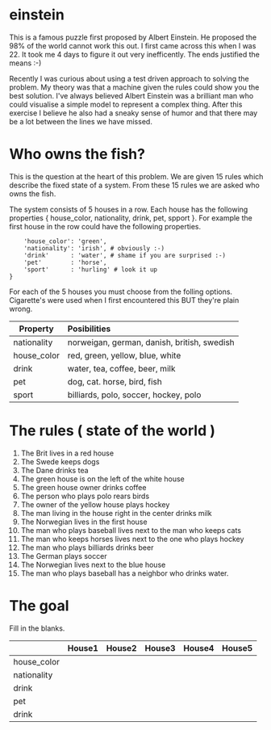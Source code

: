 einstein
========

This is a famous puzzle first proposed by Albert Einstein.  He proposed the 98% of the world cannot work this out.  I first came across this when I was 22.  It took me 4 days to figure it out very inefficently.  The ends justified the means :-)

Recently I was curious about using a test driven approach to solving the problem.  My theory was that a machine given the rules could show you the best solution.  I've always believed Albert Einstein was a brilliant man who could visualise a simple model to represent a complex thing.  After this exercise I believe he also had a sneaky sense of humor and that there may be a lot between the lines we have missed.

Who owns the fish?
==================

This is the question at the heart of this problem.  We are given 15 rules which describe the fixed state of a system.  From these 15 rules we are asked who owns the fish.

The system consists of 5 houses in a row.  Each house has the following properties { house_color, nationality, drink, pet, spport }.  For example the first house in the row could have the following properties.

```{
    'house_color': 'green',
    'nationality': 'irish', # obviously :-)
    'drink'      : 'water', # shame if you are surprised :-)
    'pet'        : 'horse',
    'sport'      : 'hurling' # look it up
}
```

For each of the 5 houses you must choose from the folling options.  Cigarette's were used when I first encountered this BUT they're plain wrong.

| Property    | Posibilities                                |
| ----------- |:------------------------------------------- |
| nationality | norweigan, german, danish, british, swedish |
| house_color | red, green, yellow, blue, white |
| drink | water, tea, coffee, beer, milk |
| pet | dog, cat. horse, bird, fish |
| sport | billiards, polo, soccer, hockey, polo |

The rules ( state of the world )
================================

1. The Brit lives in a red house
2. The Swede keeps dogs
3. The Dane drinks tea
4. The green house is on the left of the white house
5. The green house owner drinks coffee
6. The person who plays polo rears birds
7. The owner of the yellow house plays hockey
8. The man living in the house right in the center drinks milk
9. The Norwegian lives in the first house
10. The man who plays baseball lives next to the man who keeps cats
11. The man who keeps horses lives next to the one who plays hockey
12. The man who plays billiards drinks beer
13. The German plays soccer
14. The Norwegian lives next to the blue house
15. The man who plays baseball has a neighbor who drinks water.

The goal
========

Fill in the blanks.

|   | House1 | House2 | House3 | House4 | House5 |
|:--- |:--- |:--- |:--- |:--- |:--- |
| house_color |   |   |   |   |   |
| nationality |   |   |   |   |   |
| drink |   |   |   |   |   |
| pet |   |   |   |   |   |
| drink |   |   |   |   |   |
